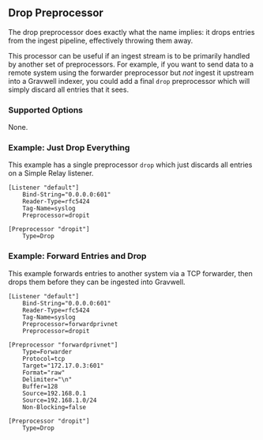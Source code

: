 ## Drop Preprocessor

The drop preprocessor does exactly what the name implies: it drops entries from the ingest pipeline, effectively throwing them away.

This processor can be useful if an ingest stream is to be primarily handled by another set of preprocessors.  For example, if you want to send data to a remote system using the forwarder preprocessor but *not* ingest it upstream into a Gravwell indexer, you could add a final `drop` preprocessor which will simply discard all entries that it sees.

### Supported Options

None.

### Example: Just Drop Everything

This example has a single preprocessor `drop` which just discards all entries on a Simple Relay listener.

```
[Listener "default"]              
	Bind-String="0.0.0.0:601"
	Reader-Type=rfc5424
	Tag-Name=syslog
	Preprocessor=dropit

[Preprocessor "dropit"]
	Type=Drop               
```

### Example: Forward Entries and Drop

This example forwards entries to another system via a TCP forwarder, then drops them before they can be ingested into Gravwell.

```
[Listener "default"]              
	Bind-String="0.0.0.0:601"
	Reader-Type=rfc5424
	Tag-Name=syslog
	Preprocessor=forwardprivnet
	Preprocessor=dropit

[Preprocessor "forwardprivnet"]
	Type=Forwarder               
	Protocol=tcp
	Target="172.17.0.3:601"
	Format="raw"
	Delimiter="\n"
	Buffer=128
	Source=192.168.0.1
	Source=192.168.1.0/24
	Non-Blocking=false

[Preprocessor "dropit"]
	Type=Drop               
```

